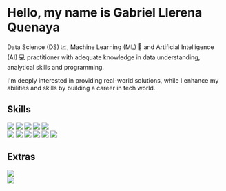 # Hello, my name is Gabriel Llerena Quenaya

Data Science (DS) 📈, Machine Learning (ML) 🤖 and Artificial Intelligence (AI) 💻 practitioner with adequate knowledge in data understanding, analytical skills and programming.

I'm deeply interested in providing real-world solutions, while I enhance my abilities and skills by building a career in tech world.

## Skills

[![](https://img.shields.io/badge/1-Data%20Cleaning-brightgreen)]()
[![](https://img.shields.io/badge/2-Data%20Manipulation-green)]()
[![](https://img.shields.io/badge/3-Data%20Visualization-yellowgreen)]()
[![](https://img.shields.io/badge/4-Probability-orange)]()
[![](https://img.shields.io/badge/5-Statistics-red)]()
</br>
[![](https://img.shields.io/badge/6-Python-blue)]()
[![](https://img.shields.io/badge/7-APIs-lightgrey)]()
[![](https://img.shields.io/badge/8-Web%20Scraping-ff69b4)]()
[![](https://img.shields.io/badge/9-Machine%20Learning-blueviolet)]()
[![](https://img.shields.io/badge/10-SQL-9cf)]()
[![](https://img.shields.io/badge/*-...%20and%20more-informational)]()

## Extras

[![](https://img.shields.io/badge/LinkedIn-Gabriel_Llerena_Quenaya-0077B5?style=for-the-badge)](https://www.linkedin.com/in/gabriel-llerena-quenaya/)
</br>
[![](https://img.shields.io/badge/Credly-My_Digital_Badges-0094Z1?style=for-the-badge)](https://www.credly.com/users/gabriel-alonso-llerena-quenaya)
